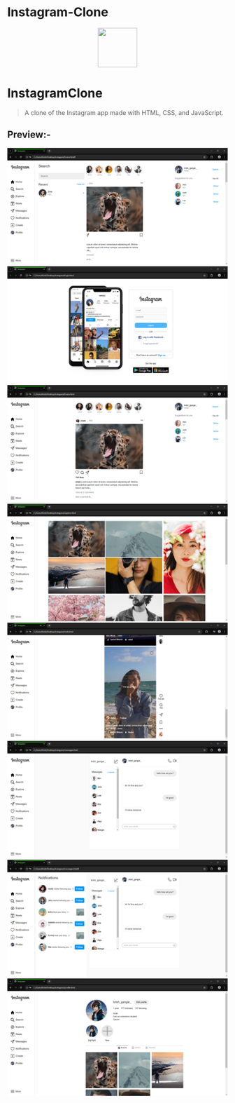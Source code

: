 # Instagram-Clone

<p align="center">
    <img width="90" height="90" src="https://i.ibb.co/T1CdkGm/insta.jpg">
</p>

# InstagramClone

>A clone of the Instagram app made with HTML, CSS, and JavaScript.

<h2>Preview:-</h2>


<img src="/images/p.png" alt="demo1"/>

<img src="/images/p1.png" alt="demo2"/>

<img src="/images/p2.png" alt="demo3"/>

<img src="/images/p3.png" alt="demo4"/>

<img src="/images/p4.png" alt="demo5"/>

<img src="/images/p5.png" alt="demo6"/>

<img src="/images/p6.png" alt="demo7"/>

<img src="/images/p7.png" alt="demo8"/>

